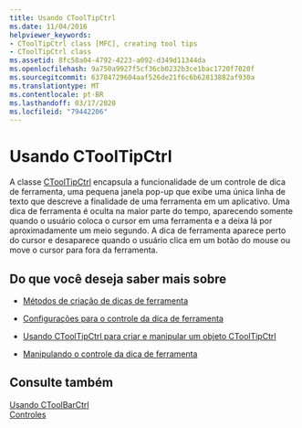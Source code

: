 ```yaml
---
title: Usando CToolTipCtrl
ms.date: 11/04/2016
helpviewer_keywords:
- CToolTipCtrl class [MFC], creating tool tips
- CToolTipCtrl class
ms.assetid: 8fc58a04-4792-4223-a092-d349d11344da
ms.openlocfilehash: 9a750a9927f5cf36cb0232b3ce1bac1720f7020f
ms.sourcegitcommit: 63784729604aaf526de21f6c6b62813882af930a
ms.translationtype: MT
ms.contentlocale: pt-BR
ms.lasthandoff: 03/17/2020
ms.locfileid: "79442206"
---
```

# <a name="using-ctooltipctrl"></a>Usando CToolTipCtrl

A classe [CToolTipCtrl](../mfc/reference/ctooltipctrl-class.md) encapsula a funcionalidade de um controle de dica de ferramenta, uma pequena janela pop-up que exibe uma única linha de texto que descreve a finalidade de uma ferramenta em um aplicativo. Uma dica de ferramenta é oculta na maior parte do tempo, aparecendo somente quando o usuário coloca o cursor em uma ferramenta e a deixa lá por aproximadamente um meio segundo. A dica de ferramenta aparece perto do cursor e desaparece quando o usuário clica em um botão do mouse ou move o cursor para fora da ferramenta.

## <a name="what-do-you-want-to-know-more-about"></a>Do que você deseja saber mais sobre

- [Métodos de criação de dicas de ferramenta](../mfc/methods-of-creating-tool-tips.md)

- [Configurações para o controle da dica de ferramenta](../mfc/settings-for-the-tool-tip-control.md)

- [Usando CToolTipCtrl para criar e manipular um objeto CToolTipCtrl](../mfc/using-ctooltipctrl-to-create-and-manipulate-a-ctooltipctrl-object.md)

- [Manipulando o controle da dica de ferramenta](../mfc/manipulating-the-tool-tip-control.md)

## <a name="see-also"></a>Consulte também

[Usando CToolBarCtrl](../mfc/using-ctoolbarctrl.md)<br/>
[Controles](../mfc/controls-mfc.md)
